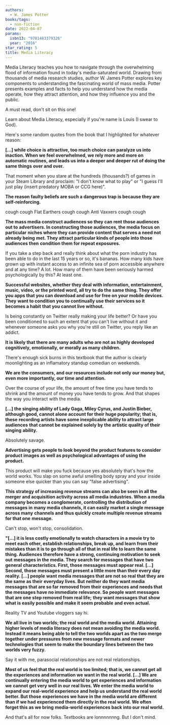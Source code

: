 ```yaml
---
authors:
  - W. James Potter
books/tags:
  - non-fiction
date: 2022-04-07
params:
  isbn13: "9781483379326"
  year: "2016"
star_rating: 5
title: Media Literacy
---
```


Media Literacy teaches you how to navigate through the overwhelming flood of information found in today's media-saturated world. Drawing from thousands of media research studies, author W. James Potter explores key components to understanding the fascinating world of mass media. Potter presents examples and facts to help you understand how the media operate, how they attract attention, and how they influence you and the public.

<!--more-->

A must read, don't sit on this one!

Learn about Media Literacy, especially if you're name is Louis (I swear to God).

Here's some random quotes from the book that I highlighted for whatever reason:

**[...] while choice is attractive, too much choice can paralyze us into** **inaction. When we feel overwhelmed, we rely more and more on automatic** **routines, and leads us into a deeper and deeper rut of doing the same things** **over and over.**

That moment when you stare at the hundreds (thousands?) of games in your Steam Library and proclaim: "I don't know what to play" or "I guess I'll just play (insert predatory MOBA or CCG here)".

**The reason faulty beliefs are such a dangerous trap is because they are** **self-reinforcing.**

cough cough Flat Earthers cough cough Anti Vaxxers cough cough

**The mass media construct audiences so they can rent those audiences out to** **advertisers. In constructing those audiences, the media focus on particular** **niches where they can provide content that serves a need not already being** **met. They attract particular kinds of people into those audiences then** **condition them for repeat exposures.**

If you take a step back and really think about what the porn industry has been able to do in the last 15 years or so, it's bananas. How many kids have grown up with instant access to an infinite sea of porn accessible anywhere and at any time? A lot. How many of them have been seriously harmed psychologically by this? At least one.

**Successful websites, whether they deal with information, entertainment,** **music, video, or the printed word, all try to do the same thing. They offer** **you apps that you can download and use for free on your mobile devices. They** **want to condition you to continually use their services so it becomes a habit** **that you cannot live without.**

Is being constantly on Twitter really making your life better? Or have you been conditioned to such an extent that you can't live without it and whenever someone asks you why you're still on Twitter, you reply like an addict.

**It is likely that there are many adults who are not as highly developed** **cognitively, emotionally, or morally as many children.**

There's enough sick burns in this textbook that the author is clearly moonlighting as an inflamatory standup comedian on weekends.

**We are the consumers, and our resources include not only our money but, even more importantly, our time and attention.**

Over the course of your life, the amount of free time you have tends to shrink and the amount of money you have tends to grow. And that shapes the way you interact with the media.

**[...] the singing ability of Lady Gaga, Miley Cyrus, and Justin Bieber,** **although good, cannot alone account for their huge popularity; that is, these** **recording artists have some inexplicable ability to attract large audiences** **that cannot be explained solely by the artistic quality of their singing** **ability.**

Absolutely savage.

**Advertising gets people to look beyond the product features to consider** **product images as well as psychological advantages of using the product.**

This product will make you fuck because yes absolutely that's how the world works. You slap on some awful smelling body spray and your inside someone else quicker than you can say "false advertising".

**This strategy of increasing revenue streams can also be seen in all the** **merger and acquisition activity across all media industries. When a media** **company becomes a conglomerate, controlling the distribution of messages in** **many media channels, it can easily market a single message across many** **channels and thus quickly create multiple revenue streams for that one** **message.**

Can't stop, won't stop, consolidation.

**"[...] it is less costly emotionally to watch characters in a movie try to** **meet each other, establish relationships, break up, and learn from their** **mistakes than it is to go through all of that in real life to learn the same** **thing. Audiences therefore have a strong, continuing motivation to seek out** **messages in the media. They search for messages that have two general** **characteristics. First, those messages must appear real. [...] Second, those** **messages must present a little more than their every day reality. [...] people** **want media messages that are not so real that they are the same as their** **everyday lives. But neither do they want media messages that are so far** **removed from their experiences and needs that the messages have no immediate** **relevance. So people want messages that are one step removed from real life;** **they want messages that show what is easily possible and make it seem probable** **and even actual.**

Reality TV and Youtube vloggers say hi.

**We all live in two worlds; the real world and the media world. Attaining** **higher levels of media literacy does not mean avoiding the media world.** **Instead it means being able to tell the two worlds apart as the two merge** **together under pressures from new message formats and newer technologies that** **seem to make the boundary lines between the two worlds very fuzzy.**

Say it with me, parasocial relationships are not real relationships.

**Most of us feel that the real world is too limited; that is, we cannot get** **all the experiences and information we want in the real world. [...] We are** **continually entering the media world to get experiences and information we** **cannot get very well in our real lives. We enter the media world to expand our** **real-world experience and help us understand the real world better. But those** **experiences we have in the media world are different than if we had** **experienced them directly in the real world. We often forget this as we bring** **media-world experiences back into our real world.**

And that's all for now folks. Textbooks are lonnnnnnng. But I don't mind.
